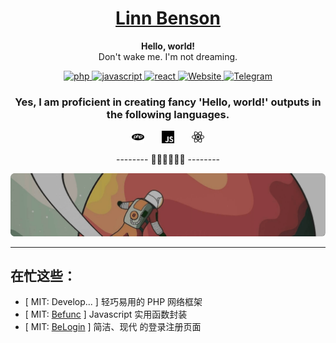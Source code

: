 <h1 align="center">
    <a href="https://github.com/LinnBenson/BeFunc">
        Linn Benson
    </a>
</h1>
<p align="center">
    <strong>Hello, world!</strong>
    <br />
    Don't wake me. I'm not dreaming.
</p>
<p align="center">
    <a href="https://github.com/LinnBenson">
        <img src="https://img.shields.io/badge/study-PHP-blue?style=for-the-badge&logo=php&logoColor=%23f6f8fa&labelColor=%231f2328&color=%231f883d" alt="php" />
    </a>
    <a href="https://github.com/LinnBenson">
        <img src="https://img.shields.io/badge/study-javascipt-blue?style=for-the-badge&logo=javascript&logoColor=%23f6f8fa&labelColor=%231f2328&color=%231f883d" alt="javascript" />
    </a>
    <a href="https://github.com/LinnBenson">
        <img src="https://img.shields.io/badge/study-react-blue?style=for-the-badge&logo=react&logoColor=%23f6f8fa&labelColor=%231f2328&color=%231f883d" alt="react" />
    </a>
    <a href="https://bemiun.com">
        <img src="https://img.shields.io/badge/SITE-BEMIUN-blue?style=for-the-badge&logo=coursera&logoColor=%23f6f8fa&labelColor=%231f2328&color=%231f883d" alt="Website" />
    </a>
    <a href="https://t.me/Beichuan">
        <img src="https://img.shields.io/badge/TG-beichuan-blue?style=for-the-badge&logo=telegram&logoColor=%23f6f8fa&labelColor=%231f2328&color=%231f883d" alt="Telegram" />
    </a>
</p>
<h3 align="center">
    Yes, I am proficient in creating fancy 'Hello, world!' outputs in the following languages.
</h3>
<p align="center">
    <img src="icon/php.svg" alt="Telegram" width="20px" />
    &nbsp;&nbsp;&nbsp;&nbsp;&nbsp;
    <img src="icon/javascript.svg" alt="javascript" width="20px" />
    &nbsp;&nbsp;&nbsp;&nbsp;&nbsp;
    <img src="icon/react.svg" alt="react" width="20px" />
</p>
<p align="center">
    -------- 🤣😅🤥😏🥴😋 --------
</p>
<img src="slogan.png" alt="Slogan" />

---
## 在忙这些：
- [ MIT: Develop... ] 轻巧易用的 PHP 网络框架
- [ MIT: [Befunc](https://github.com/LinnBenson/BeFunc) ] Javascript 实用函数封装
- [ MIT: [BeLogin](https://github.com/LinnBenson/BeLogin) ] 简洁、现代 的登录注册页面

